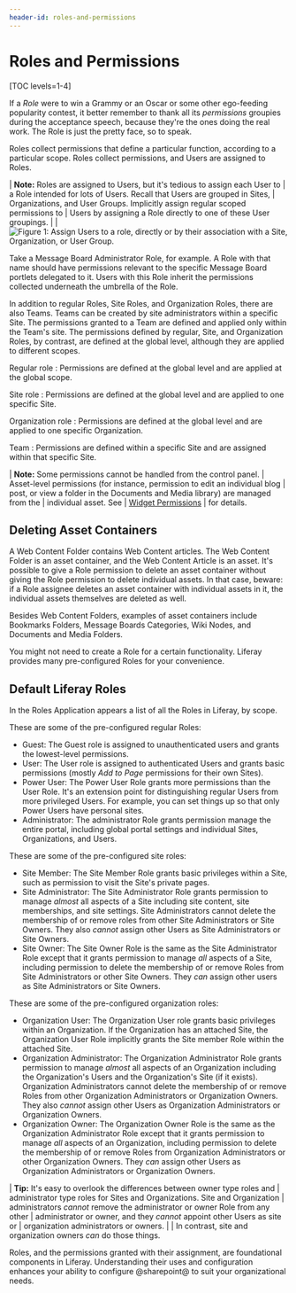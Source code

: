 ```yaml
---
header-id: roles-and-permissions
---
```


# Roles and Permissions

[TOC levels=1-4]

If a *Role* were to win a Grammy or an Oscar or some other ego-feeding
popularity contest, it better remember to thank all its *permissions* groupies
during the acceptance speech, because they're the ones doing the real work. The
Role is just the pretty face, so to speak.

Roles collect permissions that define a particular function, according to
a particular scope. Roles collect permissions, and Users are assigned to Roles.

| **Note:** Roles are assigned to Users, but it's tedious to assign each User to
| a Role intended for lots of Users. Recall that Users are grouped in Sites,
| Organizations, and User Groups. Implicitly assign regular scoped permissions to
| Users by assigning a Role directly to one of these User groupings.
| 
| ![Figure 1: Assign Users to a role, directly or by their association with a Site, Organization, or User Group.](../../../images/roles-assignees.png)

Take a Message Board Administrator Role, for example. A Role with that name
should have permissions relevant to the specific Message Board portlets
delegated to it. Users with this Role inherit the permissions collected underneath
the umbrella of the Role.

In addition to regular Roles, Site Roles, and Organization Roles, there are also
Teams. Teams can be created by site administrators within a specific Site. The
permissions granted to a Team are defined and applied only within the Team's
site. The permissions defined by regular, Site, and Organization Roles, by
contrast, are defined at the global level, although they are applied to
different scopes. 

Regular role
: Permissions are defined at the global level and are applied at the global
scope.

Site role
: Permissions are defined at the global level and are applied to one specific
Site.

Organization role
: Permissions are defined at the global level and are applied to one specific
Organization.

Team
: Permissions are defined within a specific Site and are assigned within that
specific Site.

| **Note:** Some permissions cannot be handled from the control panel.
| Asset-level permissions (for instance, permission to edit an individual blog
| post, or view a folder in the Documents and Media library) are managed from the
| individual asset. See
| [Widget Permissions](/docs/7-2/user/-/knowledge_base/u/widget-permissions)
| for details.

## Deleting Asset Containers

A Web Content Folder contains Web Content articles. The Web Content Folder is
an asset container, and the Web Content Article is an asset. It's possible to
give a Role permission to delete an asset container without giving the Role
permission to delete individual assets. In that case, beware: if a Role assignee
deletes an asset container with individual assets in it, the individual assets
themselves are deleted as well.

Besides Web Content Folders, examples of asset containers include Bookmarks
Folders, Message Boards Categories, Wiki Nodes, and Documents and Media Folders.

You might not need to create a Role for a certain functionality. Liferay
provides many pre-configured Roles for your convenience.

## Default Liferay Roles

In the Roles Application appears a list of all the Roles in Liferay, by
scope. 

These are some of the pre-configured regular Roles:

- Guest: The Guest role is assigned to unauthenticated users and grants the
  lowest-level permissions. 
- User: The User role is assigned to authenticated Users and grants basic
  permissions (mostly *Add to Page* permissions for their own Sites).
- Power User: The Power User Role grants more permissions than the User Role.
  It's an extension point for distinguishing regular Users from
  more privileged Users. For example, you can set things up so that only
  Power Users have personal sites.
- Administrator: The administrator Role grants permission manage the entire
  portal, including global portal settings and individual Sites, Organizations,
  and Users.

These are some of the pre-configured site roles:

- Site Member: The Site Member Role grants basic privileges within a Site, such
  as permission to visit the Site's private pages.
- Site Administrator: The Site Administrator Role grants permission to manage
  *almost* all aspects of a Site including site content, site memberships, and
  site settings. Site Administrators cannot delete the membership of or remove
  roles from other Site Administrators or Site Owners. They also *cannot* assign
  other Users as Site Administrators or Site Owners.
- Site Owner: The Site Owner Role is the same as the Site Administrator Role
  except that it grants permission to manage *all* aspects of a Site, including
  permission to delete the membership of or remove Roles from Site
  Administrators or other Site Owners. They *can* assign other users as Site
  Administrators or Site Owners.

These are some of the pre-configured organization roles:

- Organization User: The Organization User role grants basic privileges within
  an Organization. If the Organization has an attached Site, the Organization
  User Role implicitly grants the Site member Role within the attached Site.
- Organization Administrator: The Organization Administrator Role grants
  permission to manage *almost* all aspects of an Organization including the
  Organization's Users and the Organization's Site (if it exists). Organization
  Administrators cannot delete the membership of or remove Roles from other
  Organization Administrators or Organization Owners. They also *cannot* assign
  other Users as Organization Administrators or Organization Owners.
- Organization Owner: The Organization Owner Role is the same as the
  Organization Administrator Role except that it grants permission to manage
  *all* aspects of an Organization, including permission to delete the
  membership of or remove Roles from Organization Administrators or other
  Organization Owners. They *can* assign other Users as Organization
  Administrators or Organization Owners.

| **Tip:** It's easy to overlook the differences between owner type roles and
| administrator type roles for Sites and Organizations. Site and Organization
| administrators *cannot* remove the administrator or owner Role from any other
| administrator or owner, and they *cannot* appoint other Users as site or
| organization administrators or owners.
| 
| In contrast, site and organization owners *can* do those things.

Roles, and the permissions granted with their assignment, are foundational
components in Liferay. Understanding their uses and configuration enhances
your ability to configure @sharepoint@ to suit your organizational needs.
